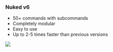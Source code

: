 

### Nuked v6
- 50+ commands with subcommands
- Completely modular
- Easy to use
- Up to 2-5 times faster than previous versions

![](https://i.imgur.com/UqYuBch.png)  
